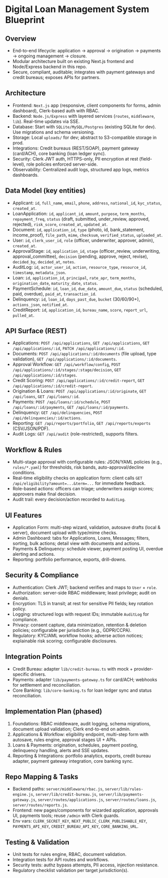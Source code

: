 # Digital Loan Management System Blueprint

## Overview
- End-to-end lifecycle: application → approval → origination → payments → ongoing management → closure.
- Modular architecture built on existing Next.js frontend and Node/Express backend in this repo.
- Secure, compliant, auditable; integrates with payment gateways and credit bureaus; exposes APIs for partners.

## Architecture
- Frontend: `Next.js` app (responsive, client components for forms, admin dashboard), Clerk-based auth with RBAC.
- Backend: `Node.js/Express` with layered services (`routes`, `middleware`, `lib`). Real-time updates via SSE.
- Database: Start with `SQLite/MySQL/Postgres` (existing SQLite for dev). Use migrations and schema versioning.
- Storage: Local `uploads/` for dev; abstract to S3-compatible storage in prod.
- Integrations: Credit bureaus (REST/SOAP), payment gateway (card/ACH), core banking (loan ledger sync).
- Security: Clerk JWT auth, HTTPS-only, PII encryption at rest (field-level), role policies enforced server-side.
- Observability: Centralized audit logs, structured app logs, metrics dashboards.

## Data Model (key entities)
- Applicant: `id`, `full_name`, `email`, `phone`, `address`, `national_id`, `kyc_status`, `created_at`.
- LoanApplication: `id`, `applicant_id`, `amount`, `purpose`, `term_months`, `repayment_freq`, `status` (draft, submitted, under_review, approved, rejected), `risk_score`, `created_at`, `updated_at`.
- Document: `id`, `application_id`, `type` (photo, id, bank_statement, income_proof), `file_path`, `mime`, `checksum`, `verified_status`, `uploaded_at`.
- User: `id`, `clerk_user_id`, `role` (officer, underwriter, approver, admin), `created_at`.
- ApprovalStage: `id`, `application_id`, `stage` (officer_review, underwriting, approval_committee), `decision` (pending, approve, reject, revise), `decided_by`, `decided_at`, `notes`.
- AuditLog: `id`, `actor_user_id`, `action`, `resource_type`, `resource_id`, `timestamp`, `metadata_json`.
- Loan: `id`, `application_id`, `principal`, `rate_apr`, `term_months`, `origination_date`, `maturity_date`, `status`.
- PaymentSchedule: `id`, `loan_id`, `due_date`, `amount_due`, `status` (scheduled, paid, overdue), `paid_at`, `transaction_id`.
- Delinquency: `id`, `loan_id`, `days_past_due`, `bucket` (30/60/90+), `actions_json`, `notified_at`.
- CreditReport: `id`, `application_id`, `bureau_name`, `score`, `report_url`, `pulled_at`.

## API Surface (REST)
- Applications: `POST /api/applications`, `GET /api/applications`, `GET /api/applications/:id`, `PATCH /api/applications/:id`.
- Documents: `POST /api/applications/:id/documents` (file upload, type validation), `GET /api/applications/:id/documents`.
- Approval Workflow: `GET /api/workflow/config`, `POST /api/applications/:id/stages/:stage/decision`, `GET /api/applications/:id/stages`.
- Credit Scoring: `POST /api/applications/:id/credit-report`, `GET /api/applications/:id/credit-report`.
- Origination & Loans: `POST /api/applications/:id/originate`, `GET /api/loans`, `GET /api/loans/:id`.
- Payments: `POST /api/loans/:id/schedule`, `POST /api/loans/:id/payments`, `GET /api/loans/:id/payments`.
- Delinquency: `GET /api/delinquencies`, `POST /api/delinquencies/:id/actions`.
- Reporting: `GET /api/reports/portfolio`, `GET /api/reports/exports` (CSV/JSON/PDF).
- Audit Logs: `GET /api/audit` (role-restricted), supports filters.

## Workflow & Rules
- Multi-stage approval with configurable rules: JSON/YAML policies (e.g., `rules/*.yaml`) for thresholds, risk bands, auto-approval/decline conditions.
- Real-time eligibility checks on application form: client calls `GET /api/eligibility?amount=...&term=...` for immediate feedback.
- Role-based actions: officers can triage; underwriters assign scores; approvers make final decision.
- Audit trail: every decision/action recorded to `AuditLog`.

## UI Features
- Application Form: multi-step wizard, validation, autosave drafts (local & server), document upload with type/mime checks.
- Admin Dashboard: tabs for Applications, Loans, Messages; filters, sorting, bulk actions; detail view with documents and actions.
- Payments & Delinquency: schedule viewer, payment posting UI, overdue alerting and actions.
- Reporting: portfolio performance, exports, drill-downs.

## Security & Compliance
- Authentication: Clerk JWT; backend verifies and maps to `User` + `role`.
- Authorization: server-side RBAC middleware; least privilege; audit on denials.
- Encryption: TLS in transit; at rest for sensitive PII fields; key rotation policy.
- Logging: structured logs with request IDs; immutable `AuditLog` for compliance.
- Privacy: consent capture, data minimization, retention & deletion policies; configurable per jurisdiction (e.g., GDPR/CCPA).
- Regulatory: KYC/AML workflow hooks; adverse action notices; explainable risk scoring; configurable disclosures.

## Integration Points
- Credit Bureau: adapter `lib/credit-bureau.ts` with mock + provider-specific drivers.
- Payments: adapter `lib/payments-gateway.ts` for card/ACH; webhooks for settlement and reconciliation.
- Core Banking: `lib/core-banking.ts` for loan ledger sync and status reconciliation.

## Implementation Plan (phased)
1) Foundations: RBAC middleware, audit logging, schema migrations, document upload validation; Clerk end-to-end on admin.
2) Applications & Workflow: eligibility endpoint, multi-step form with autosave, rules engine, approval stages UI + APIs.
3) Loans & Payments: origination, schedules, payment posting, delinquency handling, alerts and SSE updates.
4) Reporting & Integrations: portfolio analytics, exports, credit bureau adapter, payment gateway integration, core banking sync.

## Repo Mapping & Tasks
- Backend paths: `server/middleware/rbac.js`, `server/lib/rules-engine.js`, `server/lib/credit-bureau.js`, `server/lib/payments-gateway.js`, `server/routes/applications.js`, `server/routes/loans.js`, `server/routes/reports.js`.
- Frontend: new pages/components for wizarded application, approvals UI, payments tools; reuse `/admin` with Clerk guards.
- Env vars: `CLERK_SECRET_KEY`, `NEXT_PUBLIC_CLERK_PUBLISHABLE_KEY`, `PAYMENTS_API_KEY`, `CREDIT_BUREAU_API_KEY`, `CORE_BANKING_URL`.

## Testing & Validation
- Unit tests for rules engine, RBAC, document validation.
- Integration tests for API routes and workflows.
- Security tests: authz bypass attempts, PII access, injection resistance.
- Regulatory checklist validation per target jurisdiction(s).